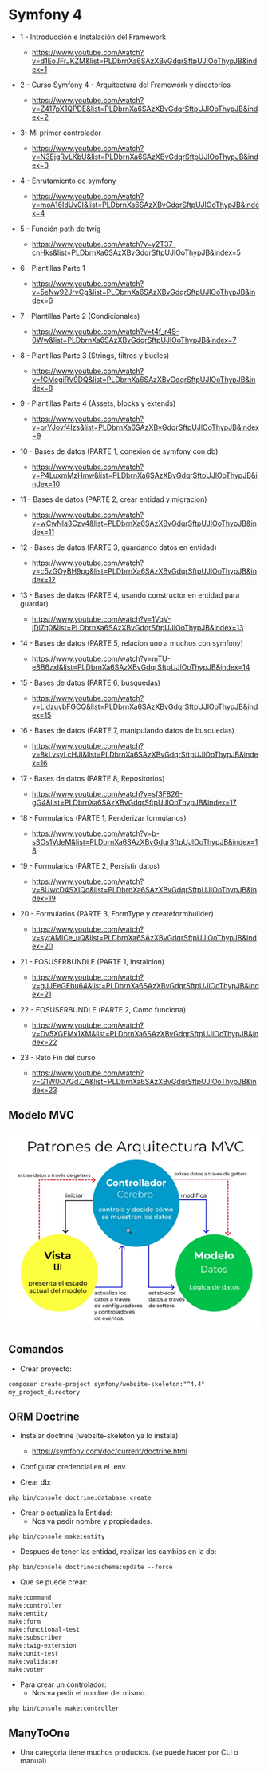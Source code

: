 # Symfony 4

* 1 - Introducción e Instalación del Framework
    * https://www.youtube.com/watch?v=d1EoJFrJKZM&list=PLDbrnXa6SAzXBvGdqrSftpUJlOoThypJB&index=1

* 2 - Curso Symfony 4 - Arquitectura del Framework y directorios
    * https://www.youtube.com/watch?v=Z417pX1QPDE&list=PLDbrnXa6SAzXBvGdqrSftpUJlOoThypJB&index=2

* 3- Mi primer controlador
    * https://www.youtube.com/watch?v=N3EjgRvLKbU&list=PLDbrnXa6SAzXBvGdqrSftpUJlOoThypJB&index=3

* 4 - Enrutamiento de symfony
    * https://www.youtube.com/watch?v=moA16IdUv0I&list=PLDbrnXa6SAzXBvGdqrSftpUJlOoThypJB&index=4

* 5 - Función path de twig
    * https://www.youtube.com/watch?v=y2T37-cnHks&list=PLDbrnXa6SAzXBvGdqrSftpUJlOoThypJB&index=5

* 6 - Plantillas Parte 1
    * https://www.youtube.com/watch?v=5eNw92JrvCg&list=PLDbrnXa6SAzXBvGdqrSftpUJlOoThypJB&index=6

* 7 - Plantillas Parte 2 (Condicionales)
    * https://www.youtube.com/watch?v=t4f_r4S-0Ww&list=PLDbrnXa6SAzXBvGdqrSftpUJlOoThypJB&index=7

* 8 - Plantillas Parte 3 (Strings, filtros y bucles)
    * https://www.youtube.com/watch?v=fCMegiRV9DQ&list=PLDbrnXa6SAzXBvGdqrSftpUJlOoThypJB&index=8

* 9 - Plantillas Parte 4 (Assets, blocks y extends)
    * https://www.youtube.com/watch?v=prYJovf4Izs&list=PLDbrnXa6SAzXBvGdqrSftpUJlOoThypJB&index=9

* 10 - Bases de datos (PARTE 1, conexion de symfony con db)
    * https://www.youtube.com/watch?v=P4LuxmMzHmw&list=PLDbrnXa6SAzXBvGdqrSftpUJlOoThypJB&index=10

* 11 - Bases de datos (PARTE 2, crear entidad y migracion)
    * https://www.youtube.com/watch?v=wCwNla3Czv4&list=PLDbrnXa6SAzXBvGdqrSftpUJlOoThypJB&index=11

* 12 - Bases de datos (PARTE 3, guardando datos en entidad)
    * https://www.youtube.com/watch?v=c5zGOyBH9pg&list=PLDbrnXa6SAzXBvGdqrSftpUJlOoThypJB&index=12

* 13 - Bases de datos (PARTE 4, usando constructor en entidad para guardar)
    * https://www.youtube.com/watch?v=1VqV-jDl7q0&list=PLDbrnXa6SAzXBvGdqrSftpUJlOoThypJB&index=13

* 14 - Bases de datos (PARTE 5, relacion uno a muchos con symfony)
    * https://www.youtube.com/watch?v=mTU-e8B6zxI&list=PLDbrnXa6SAzXBvGdqrSftpUJlOoThypJB&index=14

* 15 - Bases de datos (PARTE 6, busquedas)
    * https://www.youtube.com/watch?v=LidzuvbFGCQ&list=PLDbrnXa6SAzXBvGdqrSftpUJlOoThypJB&index=15

* 16 - Bases de datos (PARTE 7, manipulando datos de busquedas)
    * https://www.youtube.com/watch?v=8kLvsyLcHJI&list=PLDbrnXa6SAzXBvGdqrSftpUJlOoThypJB&index=16

* 17 - Bases de datos (PARTE 8, Repositorios)
    * https://www.youtube.com/watch?v=sf3F826-gG4&list=PLDbrnXa6SAzXBvGdqrSftpUJlOoThypJB&index=17

* 18 - Formularios (PARTE 1, Renderizar formularios)
    * https://www.youtube.com/watch?v=b-sSOs1VdeM&list=PLDbrnXa6SAzXBvGdqrSftpUJlOoThypJB&index=18

* 19 - Formularios (PARTE 2, Persistir datos)
    * https://www.youtube.com/watch?v=8UwcD4SXIQo&list=PLDbrnXa6SAzXBvGdqrSftpUJlOoThypJB&index=19

* 20 - Formularios (PARTE 3, FormType y createformbuilder)
    * https://www.youtube.com/watch?v=syrAMICe_uQ&list=PLDbrnXa6SAzXBvGdqrSftpUJlOoThypJB&index=20

* 21 - FOSUSERBUNDLE (PARTE 1, Instalcion)
    * https://www.youtube.com/watch?v=gJJEeGEbu64&list=PLDbrnXa6SAzXBvGdqrSftpUJlOoThypJB&index=21

* 22 - FOSUSERBUNDLE (PARTE 2, Como funciona)
    * https://www.youtube.com/watch?v=Dv5XGFMx1XM&list=PLDbrnXa6SAzXBvGdqrSftpUJlOoThypJB&index=22

* 23 - Reto Fin del curso
    * https://www.youtube.com/watch?v=G1W0O7Gd7_A&list=PLDbrnXa6SAzXBvGdqrSftpUJlOoThypJB&index=23

## Modelo MVC

![MVC](./MVC.png)

## Comandos

* Crear proyecto:

```
composer create-project symfony/website-skeleton:"^4.4" my_project_directory
```

## ORM Doctrine

* Instalar doctrine (website-skeleton ya lo instala)
    * https://symfony.com/doc/current/doctrine.html

* Configurar credencial en el .env.

* Crear db:

```
php bin/console doctrine:database:create
```

* Crear o actualiza la Entidad:
    * Nos va pedir nombre y propiedades.

```
php bin/console make:entity
```

* Despues de tener las entidad, realizar los cambios en la db:

```
php bin/console doctrine:schema:update --force
```

* Que se puede crear:

```
make:command
make:controller 
make:entity
make:form
make:functional-test
make:subscriber
make:twig-extension
make:unit-test
make:validator
make:voter
```

* Para crear un controlador:
    * Nos va pedir el nombre del mismo.

```
php bin/console make:controller
```

## ManyToOne

* Una categoria tiene muchos productos. (se puede hacer por CLI o manual)
